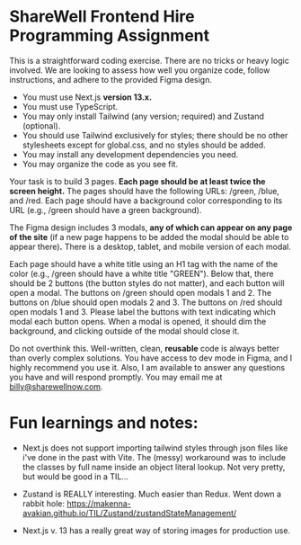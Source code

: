 # ShareWell Frontend Hire Programming Assignment

This is a straightforward coding exercise. There are no tricks or heavy logic involved. We are looking to assess how well you organize code, follow instructions, and adhere to the provided Figma design.

- You must use Next.js **version 13.x.**
- You must use TypeScript.
- You may only install Tailwind (any version; required) and Zustand (optional).
- You should use Tailwind exclusively for styles; there should be no other stylesheets except for global.css, and no styles should be added.
- You may install any development dependencies you need.
- You may organize the code as you see fit.

Your task is to build 3 pages. **Each page should be at least twice the screen height.** The pages should have the following URLs: /green, /blue, and /red. Each page should have a background color corresponding to its URL (e.g., /green should have a green background). 

The Figma design includes 3 modals, **any of which can appear on any page of the site** (if a new page happens to be added the modal should be able to appear there)**.** There is a desktop, tablet, and mobile version of each modal. 

Each page should have a white title using an H1 tag with the name of the color (e.g., /green should have a white title "GREEN"). Below that, there should be 2 buttons (the button styles do not matter), and each button will open a modal. The buttons on /green should open modals 1 and 2. The buttons on /blue should open modals 2 and 3. The buttons on /red should open modals 1 and 3. Please label the buttons with text indicating which modal each button opens. When a modal is opened, it should dim the background, and clicking outside of the modal should close it.

Do not overthink this. Well-written, clean, **reusable** code is always better than overly complex solutions. You have access to dev mode in Figma, and I highly recommend you use it. Also, I am available to answer any questions you have and will respond promptly. You may email me at billy@sharewellnow.com.

# Fun learnings and notes:

- Next.js does not support importing tailwind styles through json files like i've done in the past with Vite. The (messy) workaround was to include the classes by full name inside an object literal lookup. Not very pretty, but would be good in a TIL...

- Zustand is REALLY interesting. Much easier than Redux. Went down a rabbit hole: https://makenna-avakian.github.io/TIL/Zustand/zustandStateManagement/

- Next.js v. 13 has a really great way of storing images for production use. 
